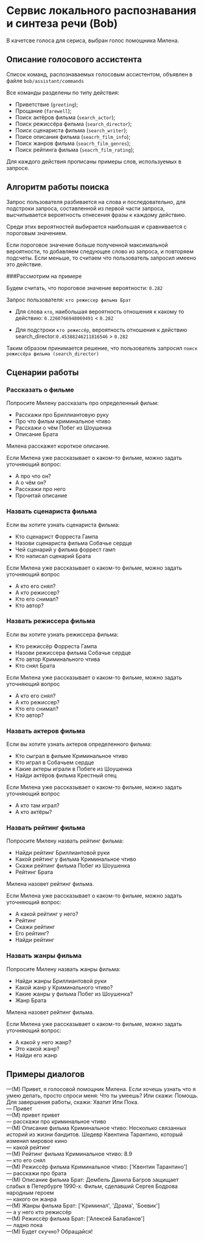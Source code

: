 # Сервис локального распознавания и синтеза речи (Bob)

В качетсве голоса для сериса, выбран голос помощника Милена.

## Описание голосового ассистента

Список команд, распознаваемых голосовым ассистентом, объявлен в файле `bob/assistant/commands`

Все команды разделены по типу действия:
* Приветствие (`greeting`);
* Прощание (`farewell`);
* Поиск актёров фильма (`search_actor`);
* Поиск режиссёра фильма (`search_director`);
* Поиск сценариста фильма (`search_writer`);
* Поисе описания фильма (`seacrh_film_info`);
* Поиск жанров фильма (`seacrh_film_genres`);
* Поиск рейтинга фильма (`seacrh_film_rating`);

Для каждого действия прописаны примеры слов, используемых в запросе.

## Алгоритм работы поиска

Запрос пользователя разбивается на слова и последовательно, для подстроки запроса, составленной 
из первой части запроса, высчитывается вероятность отнесения фразы к каждому действию.

Среди этих вероятностей выбирается наибольшая и сравнивается с пороговым значением.

Если пороговое значение больше полученной максимальной вероятности, то добавляем следующее слово из запроса, 
и повторяем подсчеты.
Если меньше, то считаем что пользователь запросил имеено это действие.

###Рассмотрим на примере 

Будем считать, что пороговое значение вероятности: `0.282`

Запрос пользователя: `кто режиссер фильма Брат`

* Для слова `кто`, наибольшая вероятность отношения к какому то действию: `0.2260766948069491` < `0.282`

* Для подстроки `кто режиссёр`, вероятность отношения к действию search_director:`0.45388246211816546` > `0.282`

Таким образом принимается решение, что пользователь запросил `поиск режиссёра фильма (search_director)`

## Сценарии работы

### Рассказать о фильме

Попросите Милену рассказать про определенный фильм:

* Расскажи про Бриллиантовую руку
* Про что фильм криминальное чтиво
* Расскажи о чём Побег из Шоушенка
* Описание Брата

Милена расскажет короткое описание.

Если Милена уже рассказывает о каком-то фильме, можно задать уточняющий вопрос:
* А про что он?
* А о чём он?
* Расскажи про него
* Прочитай описание

### Назвать сценариста фильма

Если вы хотите узнать сценариста фильма:

* Кто сценарист Форреста Гампа
* Назови сценариста фильма Собачье сердце
* Чей сценарий у фильма форрест гамп
* Кто написал сценарий Брата

Если Милена уже рассказывает о каком-то фильме, можно задать уточняющий вопрос

* А кто его снял?
* А кто режиссер?
* Кто его снимал?
* Кто автор?

### Назвать режиссера фильма

Если вы хотите узнать режиссера фильма:

* Кто режиссёр Форреста Гампа
* Назови режиссера фильма Собачье сердце
* Кто автор Криминального чтива
* Кто снял Брата

Если Милена уже рассказывает о каком-то фильме, можно задать уточняющий вопрос

* А кто его снял?
* А кто режиссер?
* Кто его снимал?
* Кто автор?
   
### Назвать актеров фильма

Если вы хотите узнать актеров определенного фильма:

* Кто сыграл в фильме Криминальное чтиво
* Кто играл в Собачьем сердце
* Какие актеры играли в Побеге из Шоушенка
* Найди актёров фильма Крестный отец
  
Если Милена уже рассказывает о каком-то фильме, можно задать уточняющий вопрос

* А кто там играл?
* А кто актёры?

### Назвать рейтинг фильма

Попросите Милену назвать рейтинг фильма:

* Найди рейтинг Бриллиантовой руки
* Какой рейтинг у фильма Криминальное чтиво
* Скажи рейтинг фильма Побег из Шоушенка
* Рейтинг Брата

Милена назовет рейтинг фильма.

Если Милена уже рассказывает о каком-то фильме, можно задать уточняющий вопрос:
* А какой рейтинг у него?
* Рейтинг
* Скажи рейтинг
* Его рейтинг?
* Найди рейтинг

### Назвать жанры фильма

Попросите Милену назвать жанры фильма:

* Найди жанры Бриллиантовой руки
* Какой жанр у Криминального чтиво?
* Какие жанры у фильма Побег из Шоушенка?
* Жанр Брата

Милена назовет рейтинг фильма.

Если Милена уже рассказывает о каком-то фильме, можно задать уточняющий вопрос:
* А какой у него жанр?
* Это какой жанр?
* Найди его жанр

## Примеры диалогов
—(М) Привет, я голосовой помощник Милена.
 Если хочешь узнать что я умею делать, просто спроси меня:
 Что ты умеешь? 
 Или скажи: Помощь.
 Для завершения работы, скажи: Хватит Или Пока.
<br>— Привет
<br>—(М) привет привет
<br>— расскажи про криминальное чтиво
<br>—(М) Описание фильма Криминальное чтиво: Несколько связанных историй из жизни бандитов. 
Шедевр Квентина Тарантино, который изменил мировое кино
<br>— какой рейтинг
<br>—(М) Рейтинг фильма Криминальное чтиво: 8.9
<br>— кто его снял
<br>—(М) Режиссёр фильма Криминальное чтиво: ['Квентин Тарантино']
<br>— расскажи про брата
<br>—(М) Описание фильма Брат: Дембель Данила Багров защищает слабых в Петербурге 1990-х. Фильм, 
сделавший Сергея Бодрова народным героем
<br>— какого он жанра
<br>—(М) Жанры фильма Брат: ['Криминал', 'Драма', 'Боевик']
<br>— а у него кто режиссёр
<br>—(М) Режиссёр фильма Брат: ['Алексей Балабанов']
<br>— ладно пока
<br>—(М) Будет скучно? Обращайся!

